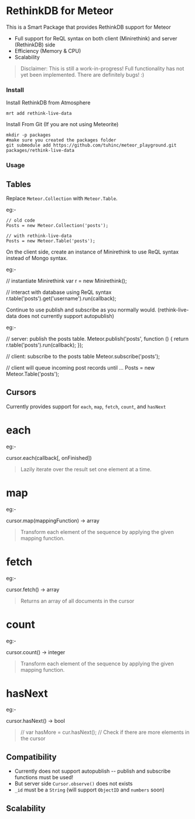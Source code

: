 RethinkDB for Meteor 
=================

This is a Smart Package that provides RethinkDB support for Meteor

* Full support for ReQL syntax on both client (Minirethink) and server (RethinkDB) side
* Efficiency (Memory & CPU)
* Scalability

> Disclaimer: This is still a work-in-progress! Full functionality has not yet been implemented. There are definitely bugs! :)

### Install

Install RethinkDB from Atmosphere
    
    mrt add rethink-live-data

Install From Git (If you are not using Meteorite)

    mkdir -p packages
    #make sure you created the packages folder
    git submodule add https://github.com/tuhinc/meteor_playground.git packages/rethink-live-data

### Usage

## Tables

Replace `Meteor.Collection` with `Meteor.Table`.

eg:-

    // old code
    Posts = new Meteor.Collection('posts');

    // with rethink-live-data
    Posts = new Meteor.Table('posts');

On the client side, create an instance of Minirethink to use ReQL syntax instead of Mongo syntax.

eg:-

  // instantiate Minirethink
  var r = new Minirethink();
  
  // interact with database using ReQL syntax
  r.table('posts').get('username').run(callback);
  
Continue to use publish and subscribe as you normally would. (rethink-live-data does not currently support autopublish)

eg:-

  // server: publish the posts table.
  Meteor.publish('posts', function () {
    return r.table('posts').run(callback);
  });
  
  // client: subscribe to the posts table
  Meteor.subscribe('posts');
  
  // client will queue incoming post records until ...
  Posts = new Meteor.Table('posts');

## Cursors

Currently provides support for `each`, `map`, `fetch`, `count`, and `hasNext`

# each

eg:-

  cursor.each(callback[, onFinished])
  
  >Lazily iterate over the result set one element at a time.
  
# map

eg:-

  cursor.map(mappingFunction) → array
  
  >Transform each element of the sequence by applying the given mapping function.

# fetch

eg:-

  cursor.fetch() → array
  
  >Returns an array of all documents in the cursor

# count

eg:-

  cursor.count() → integer
  
  >Transform each element of the sequence by applying the given mapping function.
  
# hasNext

eg:-

  cursor.hasNext() → bool
  
  >// var hasMore = cur.hasNext();
  >// Check if there are more elements in the cursor



## Compatibility

* Currently does not support autopublish -- publish and subscribe functions must be used!
* But server side `Cursor.observe()` does not exists
* `_id` must be a `String` (will support `ObjectID` and `numbers` soon)

## Scalability

